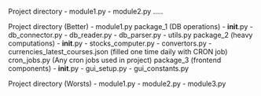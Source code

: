 Project directory
    - module1.py
    - module2.py
    .....


Project directory (Better)
    - module1.py
    package_1 (DB operations)
        - __init__.py
        - db_connector.py
        - db_reader.py
        - db_parser.py
        - utils.py
    package_2 (heavy computations)
        - __init__.py
        - stocks_computer.py
        - convertors.py
        - currencies_latest_courses.json (filled one time daily with CRON job)
    cron_jobs.py (Any cron jobs used in project)
    package_3 (frontend components)
        - __init__.py
        - gui_setup.py
        - gui_constants.py


Project directory (Worsts)
    - module1.py
    - module2.py
    - module3.py
